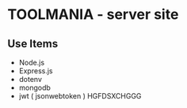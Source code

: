 # TOOLMANIA - server site

## Use Items 
* Node.js
* Express.js
* dotenv
* mongodb
* jwt ( jsonwebtoken )
HGFDSXCHGGG

